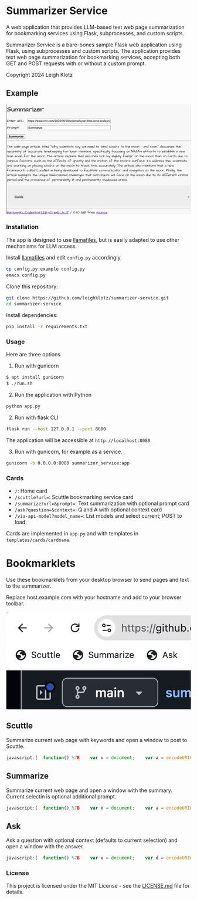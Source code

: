 # Summarizer Service
A web application that provides LLM-based text web page summarization for bookmarking services using Flask, subprocesses, and custom scripts.

Summarizer Service is a bare-bones sample Flask web application using Flask, using subprocesses and custom scripts.
The application provides text web page summarization for bookmarking services, accepting both GET and POST requests with or without a custom prompt.

Copyright 2024 Leigh Klotz

## Example

![Summarizer Screenshot](docs/summarizer-screenshot.png)

### Installation
The app is designed to use  <a href="https://github.com/leighklotz/llamafiles">llamafiles</a>, but is easily adapted to use other mechanisms for LLM access.

Install <a href="https://github.com/leighklotz/llamafiles">llamafiles</a> and edit `config.py` accordingly.
```bash
cp config.py.example config.py
emacs config.py
```

Clone this repository:
```bash
git clone https://github.com/leighklotz/summarizer-service.git
cd summarizer-service

```
Install dependencies:
```bash
pip install -r requirements.txt
```

### Usage
Here are three options

1. Run with gunicorn
```bash
$ apt install gunicorn
$ ./run.sh
```

2. Run the application with Python

```bash
python app.py

```

2. Run with flask CLI

```bash
flask run --host 127.0.0.1 --port 8080
```

The application will be accessible at `http://localhost:8080`.

3. Run with gunicorn, for example as a service.

```bash
gunicorn -b 0.0.0.0:8080 summarizer_service:app
```

### Cards
- `/`: Home card
- `/scuttle?url=`: Scuttle bookmarking service card
- `/summarize?url=&prompt=`: Text summarization with optional prompt card
- `/ask?question=&context=`: Q and A with optional context card
- `/via-api-model?model_name=`: List models and select current; POST to load.

Cards are implemented in `app.py` and with templates in `templates/cards/cardname`.

# Bookmarklets
Use these bookmarklets from your desktop browser to send pages and text to the summarizer.

Replace host.example.com with your hostname and add to your browser toolbar.

![Bookmarklet Screenshot](docs/bookmarklet/bookmarklet.png)


## Scuttle
Summarize current web page with keywords and open a window to post to Scuttle.

```javascript
javascript:(  function() %7B    var x = document;    var a = encodeURIComponent(x.location.href);    var d = encodeURIComponent(window.getSelection());    open('https://host.example.com/card/scuttle?url=%27%20+%20a%20+%20%27&prompt=%27%20+%20d,%20%27SemanticScuttle%20-%20example.com%27,%20%27modal=1,status=0,scrollbars=1,toolbar=0,resizable=1,width=790,height=465,left=%27%20+%20(screen.width-790)/2%20+%20%27,top=%27%20+%20(screen.height-425)/2);%20%20%7D)();
```

## Summarize
Summarize current web page and open a window with the summary. Current selectin is optional additional prompt.

```javascript
javascript:(  function() %7B    var x = document;    var a = encodeURIComponent(x.location.href);    var d = encodeURIComponent(window.getSelection());    open('https://host.example.com/card/summarize?url=%27%20+%20a%20+%20%27&prompt=%27%20+%20d,%20%27Summarize20-%20example.com%27,%20%27modal=1,status=0,scrollbars=1,toolbar=0,resizable=1,width=790,height=465,left=%27%20+%20(screen.width-790)/2%20+%20%27,top=%27%20+%20(screen.height-425)/2);%20%20%7D)();
```

## Ask
Ask a question with optional context (defaults to current selection) and open a window with the answer.

```javascript
javascript:(  function() %7B    var x = document;    var d = encodeURIComponent(window.getSelection()).replace(/%20/g, '+');    open('https://nuc1-psy.klotz.me/card/ask?question=context=%27%20+%20d,%20%27Ask20-%20example.com%27,%20%27modal=1,status=0,scrollbars=1,toolbar=0,resizable=1,width=790,height=465,left=%27%20+%20(screen.width-790)/2%20+%20%27,top=%27%20+%20(screen.height-425)/2);%20%20%7D)();
```

### License
This project is licensed under the MIT License - see the [LICENSE.md](LICENSE.md) file for details.
